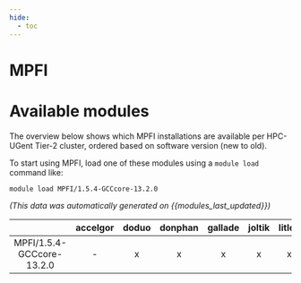 ```yaml
---
hide:
  - toc
---
```


MPFI
====

# Available modules


The overview below shows which MPFI installations are available per HPC-UGent Tier-2 cluster, ordered based on software version (new to old).

To start using MPFI, load one of these modules using a `module load` command like:

```shell
module load MPFI/1.5.4-GCCcore-13.2.0
```

*(This data was automatically generated on {{modules_last_updated}})*  

| |accelgor|doduo|donphan|gallade|joltik|litleo|shinx|
| :---: | :---: | :---: | :---: | :---: | :---: | :---: | :---: |
|MPFI/1.5.4-GCCcore-13.2.0|-|x|x|x|x|x|x|
